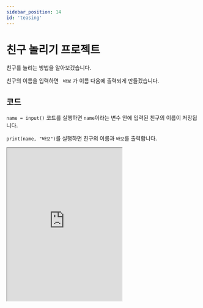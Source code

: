 ```yaml
---
sidebar_position: 14
id: 'teasing'
---
```


# 친구 놀리기 프로젝트

친구를 놀리는 방법을 알아보겠습니다.

친구의 이름을 입력하면 ` 바보` 가 이름 다음에 출력되게 만들겠습니다.

## 코드

`name = input()` 코드를 실행하면 `name`이라는 변수 안에 입력된 친구의 이름이 저장됩니다.

`print(name, "바보")`를 실행하면 친구의 이름과 `바보`를 출력합니다.

<iframe title="Python Playground" src="https://trinket.io/embed/python3/947151bed1" height="400" />

